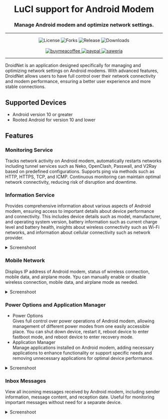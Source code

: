 <div align="center">
  <h1>LuCI support for Android Modem</h1>
  <h3>Manage Android modem and optimize network settings.</h3>
</div>
<hr/>
<div align="center">
  <img alt="License" src="https://img.shields.io/github/license/animegasan/luci-app-droidnet?style=for-the-badge">
  <img alt="Forks" src="https://img.shields.io/github/forks/animegasan/luci-app-droidnet?style=for-the-badge">
  <img alt="Release" src="https://img.shields.io/github/v/release/animegasan/luci-app-droidnet?style=for-the-badge">
  <img alt="Downloads" src="https://img.shields.io/github/downloads/animegasan/luci-app-droidnet/total?style=for-the-badge">
</div>
<br/>
<div align="center">
  <a target="_blank" href="https://www.buymeacoffee.com/animegasan">
    <img alt="buymeacoffee" src="https://img.shields.io/badge/buy%20me%20a%20coffee-donation?style=for-the-badge&logo=buymeacoffee&labelColor=black&color=%23FFDD00">
  </a>
  <a target="_blank" href="https://www.paypal.com/paypalme/animegasan">
    <img alt="paypal" src="https://img.shields.io/badge/paypal-donation?style=for-the-badge&logo=paypal&labelColor=black&color=%23003087">
  </a>
  <a target="_blank" href="https://saweria.co/animegasan">
    <img alt="saweria" src="https://img.shields.io/badge/saweria-donation?style=for-the-badge&logo=adobeindesign&labelColor=black&color=%23FFA401">
  </a>
</div>
<hr/>

DroidNet is an application designed specifically for managing and optimizing network settings on Android modems. With advanced features, DroidNet allows users to have full control over their network connectivity and modem performance, ensuring a better user experience and more stable connections.

## Supported Devices
- Android version 10 or greater
- Rooted Android for version 10 and lower

## Features
### Monitoring Service
Tracks network activity on Android modem, automatically restarts networks including tunnel services such as Neko, OpenClash, Passwall, and V2Ray based on predefined configurations. Supports ping via methods such as HTTP, HTTPS, TCP, and ICMP. Continuous monitoring can maintain optimal network connectivity, reducing risk of disruption and downtime.

### Information Service
Provides comprehensive information about various aspects of Android modem, ensuring access to important details about device performance and connectivity. This includes device details such as model, manufacturer, and operating system version, battery information such as current charge level and battery health, insights about wireless connectivity such as Wi-Fi networks, and information about cellular connectivity such as network provider.
<details><summary>Screenshoot</summary>
 <p>
  <img src="https://github.com/animegasan/luci-app-droidnet/assets/14136053/5a1129a5-1106-4e69-8222-848228e43e6b">
 </p>
</details>

### Mobile Network
Displays IP address of Android modem, status of wireless connection, mobile data, and airplane mode. Ypu can manually enable or disable wireless connection, mobile data, and airplane mode as needed.
<details><summary>Screenshoot</summary>
 <p>
  <img src="https://github.com/animegasan/luci-app-droidnet/assets/14136053/d9451e7a-9117-45b2-8944-9eab5cf97da0">
 </p>
</details>

### Power Options and Application Manager
- Power Options<br>
Gives full control over power operations of Android modem, allowing management of different power modes from one easily accessible place. You can shut down device, restart it, reboot device to enter fastboot mode, and reboot device to enter recovery mode.
- Application Manager<br>
Manage applications installed on Android modem, adding necessary applications to enhance functionality or support specific needs and removing unnecessary applications for optimal device performance.
<details><summary>Screenshoot</summary>
 <p>
  <img src="https://github.com/animegasan/luci-app-droidnet/assets/14136053/8ae4f4e4-1e87-4462-9fb1-11c879bcc4d4">
 </p>
</details>

### Inbox Messages
View all incoming messages received by Android modem, including sender information, message content, and reception date. Useful for monitoring important messages without need for a separate device.
<details><summary>Screenshoot</summary>
 <p>
  <img src="https://github.com/animegasan/luci-app-droidnet/assets/14136053/8816329b-f8eb-47a0-a292-bb6bf8073f4d">
 </p>
</details>
